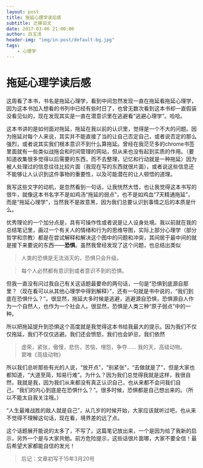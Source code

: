 ```yaml
---
layout: post
title: 拖延心理学读后感
subtitle: 迁移旧文
date: 2017-03-06 21:00:00
author: 白玉汤
header-img: "img/in-post/default-bg.jpg"
tags:
    - 心理学
---
```


# 拖延心理学读后感

这周看了本书，书名是拖延心理学，看到中间忽然发现一直在拖延看拖延心理学，因为这本书加入想看的书列中已经有些时日了，也曾无数次看到这本书却一直假装没看见似的，现在发现其实是一直在潜意识里在逃避看“逃避心理学”。哈哈。

这本书讲的是如何面对拖延，拖延在我以前的认识里，觉得是一个不大的问题。因为拖延对每个人来说，其实并不能直接了当的让自己否定自己，或者说否定的那么强烈，或者说其实我们根本意识不到什么算拖延。曾经在我茫茫多的chrome书签里面就有一些类似战拖会和时间管理的网站，但从来也没有起到实质的作用。（要知道收集很多觉得以后需要的东西，而不去整理，记忆和行动就是一种拖延）因为被人处理过的信息往往比较片面（我现在写的东西就很片面），或者说这些信息还不能够让人认识到这件事物的重要性，以及可能潜在的让人顿悟的道理。

我写这些文字的动机，是忽然看到一句话，让我恍然大悟，也让我觉得这本书写的很牛，就像这本书名字不是如鸡汤“拖延的弱点”，也不是如鸡血“7天精通拖延”，而是“拖延心理学”，当然我不是故意黑，因为我们总要认识到事情之后的本质是什么。

优秀理论的一个加分点是，具有可操作性或者说是让人设身处境。我以前就在我的总结笔记里，画过一个有关人的情绪和行为的思维导图，实际上部分心理学（部分哲学和宗教）都是在尝试解释和解决这个图中的问题和冲突，其间居于最中间的就是接下来要说的东西——**恐惧**。虽然我曾经发现了这个问题，也总结出类似
> 人类的恐惧是无法消灭的，恐惧只会升级。  

> 每个人必然都有意识到或者意识不到的恐惧。

但我一直没有问过我自己有关这话题最要命的两句话，一句是“恐惧到底源自那里？（现在看可以从其他心理学中得到解释）”，还有一句就是书中说的，“我们到底在恐惧什么？”。很显然，拖延大多时候是逃避，逃避源自恐惧，恐惧源自人作为一个自然人，也作为一个社会人。很显然，恐惧是人类三种“原子弱点”中的一种。

所以把拖延提升到恐惧这个高度就是我觉得这本书给我最大的提示。因为我们不仅仅拖延，我们不仅仅逃避。我们还会愤怒，我们也会妒忌，我们依然
> 虚荣，紧张，傲慢，悲伤，苦恼，埋怨，争夺...... 我的天，高级动物。  
> 窦唯《高级动物》

所以我们总听那些有光的人说，“放开点”，“别紧张”，“去做就是了”，但是大家也都知道，“大道至简，知易行难”。为什么？因为我们总觉得我就是这样，我很自然，我就是我，因为我们从来都没有真正认识自己，也从来都不会问我们自己，“我们的内心到底是在恐惧什么？”。很多时候，恐惧都是自己想出来的。（所以不能太自我关注哦。）

“人生最难战胜的敌人就是自己”，从几岁的时候开始，大家应该就听过吧，也从来不觉得不理解这句话，现在看，境界差的远了点。

这个话题展开能说的太多了，不写了。这篇笔记放出来，一个是因为给了我新的启示，另外一个是与大家共勉。前方危险提示，这些话很片面哪，大家不要全信！最后希望大家都能自信的发光！

> 后记：文章初写于15年3月20号